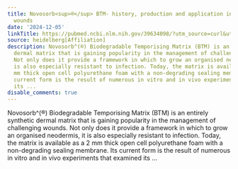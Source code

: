 ```yaml
---
title: Novosorb<sup>®</sup> BTM- history, production and application in challenging
  wounds
date: '2024-12-05'
linkTitle: https://pubmed.ncbi.nlm.nih.gov/39634098/?utm_source=curl&utm_medium=rss&utm_campaign=pubmed-2&utm_content=1FakS-2QOkCT8HsMOQP1bCRQ4YzyumYOmxmF0moLsQ3dFB1E9V&fc=20220326224207&ff=20241205173603&v=2.18.0.post9+e462414
source: heidelberg[Affiliation]
description: Novosorb^(®) Biodegradable Temporising Matrix (BTM) is an entirely synthetic
  dermal matrix that is gaining popularity in the management of challenging wounds.
  Not only does it provide a framework in which to grow an organised neodermis, it
  is also especially resistant to infection. Today, the matrix is available as a 2
  mm thick open cell polyurethane foam with a non-degrading sealing membrane. Its
  current form is the result of numerous in vitro and in vivo experiments that examined
  its ...
disable_comments: true
---
```

Novosorb^(®) Biodegradable Temporising Matrix (BTM) is an entirely synthetic dermal matrix that is gaining popularity in the management of challenging wounds. Not only does it provide a framework in which to grow an organised neodermis, it is also especially resistant to infection. Today, the matrix is available as a 2 mm thick open cell polyurethane foam with a non-degrading sealing membrane. Its current form is the result of numerous in vitro and in vivo experiments that examined its ...